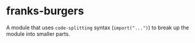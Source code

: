 # franks-burgers

A module that uses `code-splitting` syntax (`import("...")`) to break up the module into smaller parts.
